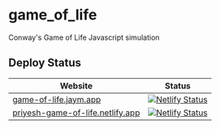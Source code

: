 # game_of_life
Conway's Game of Life Javascript simulation
## Deploy Status
Website | Status
---|---
[game-of-life.jaym.app](https://game-of-life.jaym.app)|[![Netlify Status](https://api.netlify.com/api/v1/badges/73171f42-2096-4110-8f32-40f622a84bc4/deploy-status)](https://app.netlify.com/sites/jayank-game-of-life/deploys)
[priyesh-game-of-life.netlify.app](https://priyesh-game-of-life.netlify.app)|[![Netlify Status](https://api.netlify.com/api/v1/badges/99830b45-6ffd-4d7c-8f8f-e50c5d8d3768/deploy-status)](https://app.netlify.com/sites/priyesh-game-of-life/deploys)
